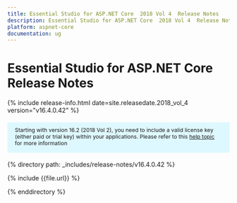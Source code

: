 ```yaml
---
title: Essential Studio for ASP.NET Core  2018 Vol 4  Release Notes  
description: Essential Studio for ASP.NET Core  2018 Vol 4  Release Notes  
platform: aspnet-core
documentation: ug
---
```


# Essential Studio for ASP.NET Core  Release Notes  

{% include release-info.html date=site.releasedate.2018_vol_4  version="v16.4.0.42" %} 

<style>
#license {
    font-size: .88em!important;
margin-top: 1.5em;     margin-bottom: 1.5em;
    background-color: #def8ff;
    padding: 10px 17px 14px;
}
</style>

<div id="license">
Starting with version 16.2 (2018 Vol 2), you need to include a valid license key (either paid or trial key) within your applications. 
Please refer to this <a href="/common/essential-studio/licensing/license-key">help topic</a> for more information 
</div>


{% directory path: _includes/release-notes/v16.4.0.42 %}

{% include {{file.url}} %}

{% enddirectory %}